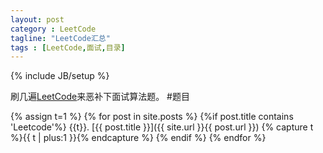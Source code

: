 ```yaml
---
layout: post
category : LeetCode
tagline: "LeetCode汇总"
tags : [LeetCode,面试,目录]
---
```

{% include JB/setup %}

刷几遍[LeetCode](https://oj.leetcode.com/problems/)来恶补下面试算法题。
#题目

{% assign t=1 %}
{% for post in site.posts %}
{%if post.title contains 'Leetcode'%}
{{t}}. [{{ post.title }}]({{ site.url }}{{ post.url }})
{% capture t %}{{ t | plus:1 }}{% endcapture %}
{% endif %}
{% endfor %}